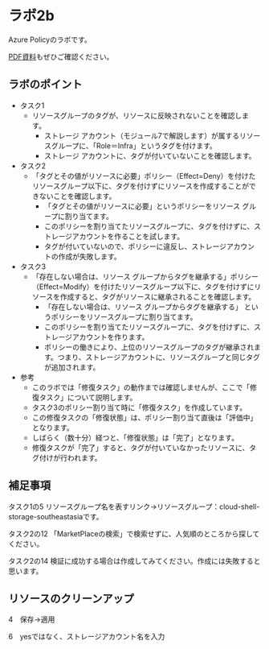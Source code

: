 # ラボ2b

Azure Policyのラボです。

[PDF資料](../pdf/mod02/ラボ2b補足.pdf)もぜひご確認ください。

## ラボのポイント

- タスク1
  - リソースグループのタグが、リソースに反映されないことを確認します。
    - ストレージ アカウント（モジュール7で解説します）が属するリソースグループに、「Role＝Infra」というタグを付けます。
    - ストレージ アカウントに、タグが付いていないことを確認します。
- タスク2
  - 「タグとその値がリソースに必要」ポリシー（Effect=Deny）を付けたリソースグループ以下に、タグを付けずにリソースを作成することができないことを確認します。
    - 「タグとその値がリソースに必要」というポリシーをリソース グループに割り当てます。
    - このポリシーを割り当てたリソースグループに、タグを付けずに、ストレージアカウントを作ることを試します。
    - タグが付いていないので、ポリシーに違反し、ストレージアカウントの作成が失敗します。
- タスク3
  - 「存在しない場合は、リソース グループからタグを継承する」ポリシー（Effect=Modify）を付けたリソースグループ以下に、タグを付けずにリソースを作成すると、タグがリソースに継承されることを確認します。
    - 「存在しない場合は、リソース グループからタグを継承する」 というポリシーをリソースグループに割り当てます。
    - このポリシーを割り当てたリソースグループに、タグを付けずに、ストレージアカウントを作ります。
    - ポリシーの働きにより、上位のリソースグループのタグが継承されます。つまり、ストレージアカウントに、リソースグループと同じタグが追加されます。
- 参考
  - このラボでは「修復タスク」の動作までは確認しませんが、ここで「修復タスク」について説明します。
  - タスク3のポリシー割り当て時に「修復タスク」を作成しています。
  - この修復タスクの「修復状態」は、ポリシー割り当て直後は「評価中」となります。
  - しばらく（数十分）経つと、「修復状態」は「完了」となります。
  - 修復タスクが「完了」すると、タグが付いていなかったリソースに、タグ付けが行われます。

## 補足事項

タスク1の5
リソースグループ名を表すリンク→リソースグループ：cloud-shell-storage-southeastasiaです。

タスク2の12
「MarketPlaceの検索」で検索せずに、人気順のところから探してください。

タスク2の14
検証に成功する場合は作成してみてください。作成には失敗すると思います。

## リソースのクリーンアップ

4　保存→適用

6　yesではなく、ストレージアカウント名を入力